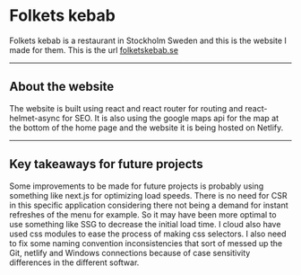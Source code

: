 # Folkets kebab 

Folkets kebab is a restaurant in Stockholm Sweden and this is the website I made for them. This is the url [folketskebab.se](https://folketskebab.se/)
___
## About the website
The website is built using react and react router for routing and react-helmet-async for SEO. It is also using the google maps api for the map at the bottom of the home page and the website it is being hosted on Netlify.
___
## Key takeaways for future projects
Some improvements to be made for future projects is probably using something like next.js for optimizing load speeds. There is no need for CSR in this specific application considering there not being a demand for instant refreshes of the menu for example. So it may have been more optimal to use something like SSG to decrease the initial load time. I cloud also have used css modules to ease the process of making css selectors. I also need to fix some naming convention inconsistencies that sort of messed up the Git, netlify and Windows connections because of case sensitivity differences in the different softwar.
